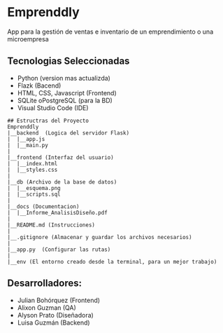 # Emprenddly 
App para la gestión de ventas e inventario de un emprendimiento o una microempresa

## Tecnologias Seleccionadas
- Python (version mas actualizda)
- Flazk (Bacend)
- HTML, CSS, Javascript (Frontend)
- SQLite oPostgreSQL (para la BD)
- Visual Studio Code (IDE)

```
## Estructras del Proyecto
Emprenddly
|__backend  (Logica del servidor Flask)
|  |__app.js
|  |__main.py 
|    
|__frontend (Interfaz del usuario)
|  |__index.html
|  |__styles.css
|
|__db (Archivo de la base de datos)
|  |__esquema.png
|  |__scripts.sql
|
|__docs (Documentacion)
|  |__Informe_AnalisisDiseño.pdf
|
|__README.md (Instrucciones)
|
|__.gitignore (Almacenar y guardar los archivos necesarios)
|
|__app.py  (Configurar las rutas)
|
|__env (El entorno creado desde la terminal, para un mejor trabajo)
```

## Desarrolladores:

- Julian Bohórquez (Frontend)
- Alixon Guzman (QA)
- Alyson Prato (Diseñadora)
- Luisa Guzmán (Backend)